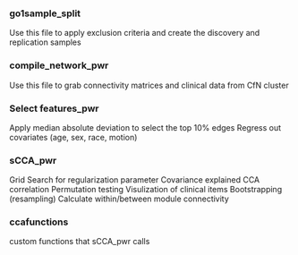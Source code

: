 ### go1sample_split 
Use this file to apply exclusion criteria and create the discovery and replication samples 

### compile_network_pwr 
Use this file to grab connectivity matrices and clinical data from CfN cluster

### Select features_pwr 
Apply median absolute deviation to select the top 10% edges
Regress out covariates (age, sex, race, motion)

### sCCA_pwr 
Grid Search for regularization parameter
Covariance explained
CCA correlation
Permutation testing
Visulization of clinical items
Bootstrapping (resampling)
Calculate within/between module connectivity

### ccafunctions 
custom functions that sCCA_pwr calls


